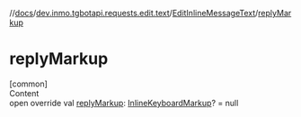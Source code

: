 //[docs](../../../index.md)/[dev.inmo.tgbotapi.requests.edit.text](../index.md)/[EditInlineMessageText](index.md)/[replyMarkup](reply-markup.md)



# replyMarkup  
[common]  
Content  
open override val [replyMarkup](reply-markup.md): [InlineKeyboardMarkup](../../dev.inmo.tgbotapi.types.buttons/-inline-keyboard-markup/index.md)? = null  



